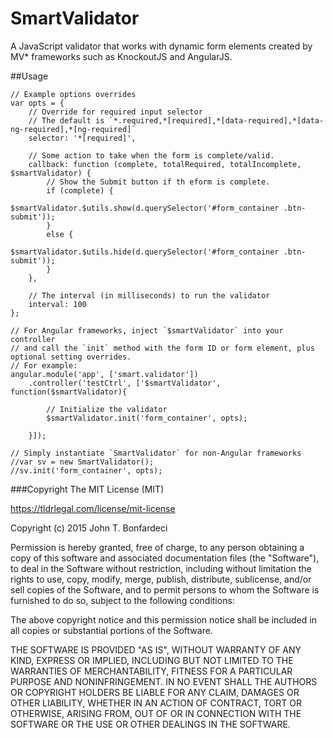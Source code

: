 # SmartValidator
A JavaScript validator that works with dynamic form elements created by MV* frameworks such as KnockoutJS and AngularJS.

##Usage
```
// Example options overrides
var opts = {
    // Override for required input selector
    // The default is `*.required,*[required],*[data-required],*[data-ng-required],*[ng-required]`
    selector: '*[required]',

    // Some action to take when the form is complete/valid.
    callback: function (complete, totalRequired, totalIncomplete, $smartValidator) {
        // Show the Submit button if th eform is complete.
        if (complete) {
            $smartValidator.$utils.show(d.querySelector('#form_container .btn-submit'));
        }
        else {
            $smartValidator.$utils.hide(d.querySelector('#form_container .btn-submit'));
        }
    },

    // The interval (in milliseconds) to run the validator
    interval: 100
};

// For Angular frameworks, inject `$smartValidator` into your controller 
// and call the `init` method with the form ID or form element, plus optional setting overrides.
// For example:
angular.module('app', ['smart.validator'])
    .controller('testCtrl', ['$smartValidator', function($smartValidator){
        
        // Initialize the validator
        $smartValidator.init('form_container', opts);
        
    }]);

// Simply instantiate `SmartValidator` for non-Angular frameworks
//var sv = new SmartValidator();
//sv.init('form_container', opts);
```


###Copyright
The MIT License (MIT)
    
<https://tldrlegal.com/license/mit-license>

Copyright (c) 2015 John T. Bonfardeci
     
Permission is hereby granted, free of charge, to any person obtaining a copy of this software and associated documentation files (the "Software"), to deal in the Software without restriction, including without limitation the rights to use, copy, modify, merge, publish, distribute, sublicense, and/or sell copies of the Software, and to permit persons to whom the Software is furnished to do so, subject to the following conditions:
 
The above copyright notice and this permission notice shall be included in all copies or substantial portions of the Software.

THE SOFTWARE IS PROVIDED "AS IS", WITHOUT WARRANTY OF ANY KIND, EXPRESS OR IMPLIED, INCLUDING BUT NOT LIMITED TO THE WARRANTIES OF MERCHANTABILITY, 
FITNESS FOR A PARTICULAR PURPOSE AND NONINFRINGEMENT. IN NO EVENT SHALL THE AUTHORS OR COPYRIGHT HOLDERS BE LIABLE FOR ANY CLAIM, DAMAGES OR OTHER 
LIABILITY, WHETHER IN AN ACTION OF CONTRACT, TORT OR OTHERWISE, ARISING FROM, OUT OF OR IN CONNECTION WITH THE SOFTWARE OR THE USE OR OTHER 
DEALINGS IN THE SOFTWARE.

